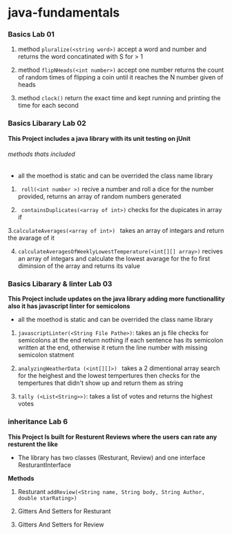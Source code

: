 # java-fundamentals

### Basics Lab 01

1. method `pluralize(<string word>)` accept a word and number and returns the word concatinated with S for > 1

2. method `flipNHeads(<int number>)` accept one number returns the count of random times of flipping a coin until it reaches the N number given of heads

3. method `clock()` return the exact time and kept running and printing the time for each second

### Basics Libarary Lab 02

**This Project includes a java library with its unit testing on jUnit**

###### methods thats included

- all the moethod is static and can be overrided the class name library

1. ` roll(<int number >)` recive a number and roll a dice for the number provided, returns an array of random numbers generated

2. ` containsDuplicates(<array of int>)` checks for the dupicates in array if

3.`calculateAverages(<array of int>) ` takes an array of integars and return the avarage of it

4. `calculateAveragesOfWeeklyLowestTemperature(<int[][] array>)` recives an array of integars and calculate the lowest avarage for the fo first diminsion of the array and returns its value


### Basics Libarary & linter Lab 03

**This Project include updates on the  java library adding more functionallity also it has  javascript linter for semicolons**

- all the moethod is static and can be overrided the class name library

1. `javascriptLinter(<String File Pathe>)`: takes an js file checks for semicolons at the end return nothing if each sentence has its semicolon written at the end, otherwise it return the line number with missing semicolon statment 

2. `analyzingWeatherData (<int[][]>) ` takes a 2 dimentional array search for the heighest and the lowest tempertures then checks for the tempertures that didn't show up and return  them  as string 

3. `tally (<List<String>>)`: takes a list of votes and returns the highest votes 


###  inheritance Lab 6 

**This Project Is built for Resturent Reviews where the users can rate any resturent the like**

- The library has two classes (Resturant, Review) and one interface ResturantInterface

**Methods**

1. Resturant `addReview(<String name, String body, String Author, double starRating>)`

2. Gitters And Setters for Resturant

3. Gitters And Setters for Review
 